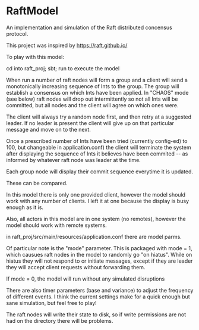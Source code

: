 # RaftModel
An implementation and simulation of the Raft distributed concensus protocol.

This project was inspired by https://raft.github.io/

To play with this model:

cd into raft_proj; sbt; run to execute the model

When run a number of raft nodes will form a group and a client
will send a monotonically increasing sequence of Ints to the 
group.  The group will establish a consensus on which Ints have
been applied.  In "CHAOS" mode (see below) raft nodes will drop
out intermittently so not all Ints will be committed, but all nodes
and the client will agree on which ones were.

The client will always try a random node first, and then retry
at a suggested leader.  If no leader is present the client will
give up on that particular message and move on to the next.

Once a prescribed number of Ints have been tried (currently config-ed)
to 100, but changeable in application.conf) the client will
terminate the system after displaying the sequence of Ints
it believes have been commited -- as informed by whatever raft node
was leader at the time.

Each group node will display their commit sequence everytime it is
updated.

These can be compared.
  
In this model there is only one provided client, however the model
should work with any number of clients.  I left it at one because
the display is busy enough as it is.

Also, all actors in this model are in one system (no remotes), however
the model should work with remote systems.


in raft_proj/src/main/resources/application.conf there are model parms.

Of particular note is the "mode" parameter.  This is packaged with
mode = 1, which causues raft nodes in the model to randomly go 
"on hiatus".  While on hiatus they will not respond to or initiate
messages, except if they are leader they will accept client requests
without forwarding them.

If mode = 0, the model will run without any simulated disruptions

There are also timer parameters (base and variance) to adjust the 
frequency of different events.  I think the current settings make
for a quick enough but sane simulation, but feel free to play!

The raft nodes will write their state to disk, so if write 
permissions are not had on the directory there will be problems.
